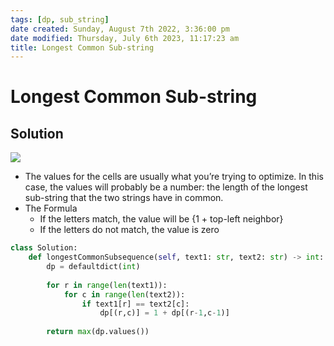```yaml
---
tags: [dp, sub_string]
date created: Sunday, August 7th 2022, 3:36:00 pm
date modified: Thursday, July 6th 2023, 11:17:23 am
title: Longest Common Sub-string
---
```


# Longest Common Sub-string

## Solution

![](https://www.techiedelight.com/wp-content/uploads/Longest-common-substring.png)

- The values for the cells are usually what you’re trying to optimize. In this case, the values will probably be a number: the length of the longest sub-string that the two strings have in common.
- The Formula
	- If the letters match, the value will be {1 + top-left neighbor}
	- If the letters do not match, the value is zero

```python
class Solution:
    def longestCommonSubsequence(self, text1: str, text2: str) -> int:
        dp = defaultdict(int)
        
        for r in range(len(text1)):
            for c in range(len(text2)):
                if text1[r] == text2[c]:
                    dp[(r,c)] = 1 + dp[(r-1,c-1)]
        
        return max(dp.values())
```
